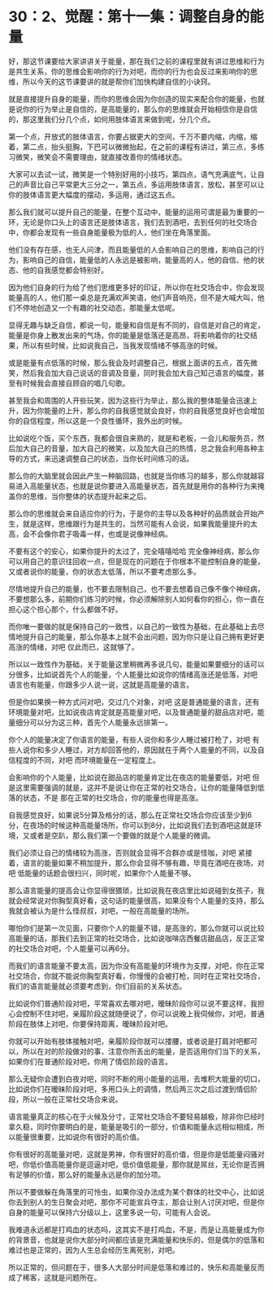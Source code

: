 # 30：2、觉醒：第十一集：调整自身的能量

好，那这节课要给大家讲讲关于能量，那在我们之前的课程里就有讲过思维和行为是共生关系，你的思维会影响你的行为对吧，而你的行为也会反过来影响你的思维，所以今天的这节课要讲的就是帮你们加快构建自信的小诀窍。

就是直接提升自身的能量，而你的思维会因为你创造的现实来配合你的能量，也就是说你的行为举止是自信的，是高能量的，那么你的思维就会开始相信你是自信的，那这里我们分几个点，如何用肢体语言来做到呢，分几个点。

第一个点，开放式的肢体语言，你要占据更大的空间，千万不要内缩，内缩，缩着，第二点，抬头挺胸，下巴可以微微抬起，在之前的课程有讲过，第三点，多练习微笑，微笑会不需要理由，就直接改善你的情绪状态。

大家可以去试一试，微笑是一个特别好用的小技巧，第四点，语气充满底气，让自己的声音比自己平常更大三分之一，第五点，多运用肢体语言，放松，甚至可以让你的肢体语言更大幅度的摆动，多运用，通过这五点。

那么我们就可以提升自己的能量，在整个互动中，能量的运用可谓是最为重要的一环，无论是你口头上的语言还是肢体语言，我们去到酒吧，去到任何的社交场合中，你都会发现有一些自身能量极为低的人，他们坐在角落里面。

他们没有存在感，也无人问津，而且能量低的人会影响自己的思维，影响自己的行为，影响自己的自信，能量低的人永远是被影响，能量高的人，他的自信、他的状态、他的自我感觉都会特别好。

因为他们自身的行为给了他们思维更多好的印证，所以你在社交场合中，你会发现能量高的人，他们那一桌总是充满欢声笑语，他们声音响亮，但不是大喊大叫，他们不停地创造又一个有趣的社交动态，那能量太低呢。

显得无趣与缺乏自信，都说一句，能量和自信是有不同的，自信是对自己的肯定，能量是你身上散发出来的气场，你的能量是低落还是高昂，将影响着你的社交结果，所以有些时候，比如说我自己，当我发现情绪不够高涨的时候。

或是能量有点低落的时候，那么我会及时调整自己，根据上面讲的五点，首先微笑，然后我会加大自己说话的音调及音量，同时我会加大自己知己语言的幅度，甚至有时候我会直接自顾自的唱几句歌。

甚至我会和周围的人开些玩笑，因为这些行为举止，那么我的整体能量会迅速上升，因为你能量的上升，那么你的自我感觉就会良好，你的自我感觉良好也会增加你的自信程度，所以这是一个良性循环，我外出的时候。

比如说吃个饭，买个东西，我都会很自来熟的，就是和老板，一会儿和服务员，然后加大自己的音量，加大自己的微笑，以及加大自己的热情，总之我会利用各种主导的方式，来迅速调整自己的状态，当你长时间练习的话。

那么你的大脑里就会因此产生一种脑回路，也就是当你练习的越多，那么你就越容易进入高能量状态，也就是说你要进入高能量状态，首先就是用你的各种行为来掩盖你的思维，当你整体的状态提升起来之后。

那么你的思维就会来自适应你的行为，于是你的主导以及各种好的品质就会开始产生，就是这样，思维跟行为是共生的，当然可能有人会说，如果我能量提升的太高，会不会像你君子吸毒一样，也或是说像神经病。

不要有这个的安心，如果你提升的太过了，完全嘻嘻哈哈 完全像神经病，那么你可以用自己的意识往回收一点，但是现在的问题在于你根本不能控制自身的能量，又或者说你的能量，你的状态太低落，所以不要考虑那么多。

尽情地提升自己的能量，也不要去限制自己，也不要去想着自己像不像个神经病，不要想那么多，前期你们练习的时候，你必须解除别人如何看你的担心，你一直在担心这个担心那个，什么都做不好。

而你唯一要做的就是保持自己的一致性，以自己的一致性为基础，在此基础上去尽情地提升自己的能量，那么你基本上就不会出问题，因为你只是让自己拥有更好更高涨的情绪，对吧 仅此而已，这就够了。

所以以一致性作为基础，关于能量这里稍微再多说几句，能量如果要细分的话可以分很多，比如说首先个人的能量，个人能量比如说你的情绪高涨还是低落，对吧 语言也有能量，你跟多少人说一说，这就是高能量的语言。

但是你如果换一种方式问对吧，交过几个对象，对吧 这是普通能量的语言，还有环境能量对吧，比如说夜店肯定就是高能量对吧，以及普通能量的甜品店对吧，能量细分可以分为这三种，首先个人能量永远排第一。

你个人的能量决定了你语言的能量，有些人说你和多少人睡过被打枪了，对吧 有些人说你和多少人睡过，对方却回答他的，原因就在于两个人能量的不同，以及自信程度的不同，对吧 而环境能量在一定程度上。

会影响你的个人能量，比如说在甜品店的能量肯定比在夜店的能量要低，对吧 但是这里需要强调的就是，这并不是说让你在正常的社交场合，让你的能量降低到低落的状态，不是 那在正常的社交场合，你的能量也得是高涨。

自我感觉良好，如果说5分算及格分的话，那么在正常社交场合你应该至少到6分，在夜场的时候这种高能量场所，你可以到8分，比如说我们去到酒吧这就是环境，又或者是空趴，那么我们第一个要做的就是个人能量的微调。

我们必须让自己的情绪较为高涨，否则就会显得不合群亦或是怪咖，对吧 紧接着，语言的能量如果不稍加提升，那么你会显得不够有趣，毕竟在酒吧在夜场，对吧 低能量的话题会很扫兴，同时呢，如果你个人能量不够。

那么语言能量的提高会让你显得很猥琐，比如说我在夜店里比如说碰到女孩子，我就会经常说对你胸型真好看，这句话的能量很高，如果没有个人能量的支持，那么我就会被认为是什么怪叔叔，对吧，一般在高能量的场所。

哪怕你们是第一次见面，只要你个人的能量不错，是高涨的，那么你就可以说比较高能量的话，那我们去到正常的社交场合，比如说咖啡店西餐店甜品店，反正正常的社交场合对吧，个人能量可以再6分。

而我们的语言能量不要太高，因为你没有高能量的环境作为支撑，对吧，你在正常社交场合，你就不能说你胸型真好看，你慢慢的会被打枪，同时在正常社交场合，我们的语言能量就必须要考虑到，你们目前的关系状态。

比如说你们普通阶段对吧，平常喜欢去哪对吧，暧昧阶段你可以说不要这样，我担心会控制不住对吧，亲履阶段这就随便说了，你可以说晚上我伺候你，对吧，普通阶段在肢体上对吧，你要保持距离，暧昧阶段对吧。

你就可以开始有肢体接触对吧，亲履阶段你就可以搂腰，或者说是打肩对吧都可以，所以在对的阶段做对的事，注意你所丢出的能量，是否适用你们当下的关系，如果你们在普通阶段对吧，你用了情侣阶段的语言。

那么无疑你会遭到白夜对吧，同时不断的用小能量的运用，去堆积大能量的切口，比如说你们在暧昧阶段对吧，多用口头上的调情，然后两三次之后过渡到情侣阶段，所以一般在正常社交场合来说。

语言能量真正的核心在于火候及分寸，正常社交场合不要轻易越极，除非你已经时拿久稳，同时你要明白的是，能量是吸引的一部分，价值和能量永远相似相成，所以能量很重要，比如说你有很好的高价值。

你有很好的高能量对吧，这就是男神，你有很好的高价值，但是你是低能量闷骚对吧，你低价值高能量你是逗逼对吧，低价值低能量，那你就是屌丝，无论你是否拥有足够的价值，那么好的能量永远是你的加分项。

所以不要做躲在角落里的可怜虫，如果你没办法成为某个群体的社交中心，比如说你去到别人的生日聚会对吧，那你不可能宣兵夺主，那会让别人讨厌对吧，但是你自身的能量可以保持六分级以上，这里多说一句，可能有人会说。

我难道永远都是打鸡血的状态吗，这其实不是打鸡血，不是，而是让高能量成为你的背景音，也就是说你大部分时间都应该是充满能量和快乐的，但是偶尔的低落和难过也是正常的，因为人生总会经历生离死别，对吧。

所以正常的，但问题在于，很多人大部分时间是低落和难过的，快乐和高能量反而成了稀客，这就是问题所在。
